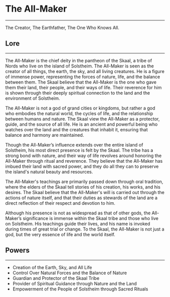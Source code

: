 # The All-Maker

---

The Creator, The Earthfather, The One Who Knows All.

## Lore

---

The All-Maker is the chief deity in the pantheon of the Skaal, a tribe of Nords who live on the island of Solstheim. The All-Maker is seen as the creator of all things, the earth, the sky, and all living creatures. He is a figure of immense power, representing the forces of nature, life, and the balance between them. The Skaal believe that the All-Maker is the one who gave them their land, their people, and their ways of life. Their reverence for him is shown through their deeply spiritual connection to the land and the environment of Solstheim.

The All-Maker is not a god of grand cities or kingdoms, but rather a god who embodies the natural world, the cycles of life, and the relationship between humans and nature. The Skaal view the All-Maker as a protector, guide, and the source of all life. He is an ancient and powerful being who watches over the land and the creatures that inhabit it, ensuring that balance and harmony are maintained.

Though the All-Maker’s influence extends over the entire island of Solstheim, his most direct presence is felt by the Skaal. The tribe has a strong bond with nature, and their way of life revolves around honoring the All-Maker through ritual and reverence. They believe that the All-Maker has imbued their land with sacred power, and they do all they can to preserve the island's natural beauty and resources.

The All-Maker's teachings are primarily passed down through oral tradition, where the elders of the Skaal tell stories of his creation, his works, and his desires. The Skaal believe that the All-Maker's will is carried out through the actions of nature itself, and that their duties as stewards of the land are a direct reflection of their respect and devotion to him. 

Although his presence is not as widespread as that of other gods, the All-Maker’s significance is immense within the Skaal tribe and those who live on Solstheim. His teachings guide their lives, and his name is invoked during times of great trial or change. To the Skaal, the All-Maker is not just a god, but the very essence of life and the world itself.

## Powers

---

- Creation of the Earth, Sky, and All Life
- Control Over Natural Forces and the Balance of Nature
- Guardian and Protector of the Skaal Tribe
- Provider of Spiritual Guidance through Nature and the Land
- Empowerment of the People of Solstheim through Sacred Rituals
